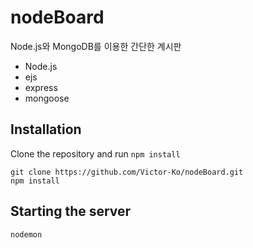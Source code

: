 # nodeBoard

Node.js와 MongoDB를 이용한 간단한 계시판

+ Node.js
+ ejs
+ express
+ mongoose

## Installation

Clone the repository and run `npm install`

```
git clone https://github.com/Victor-Ko/nodeBoard.git
npm install
```

## Starting the server

```
nodemon
